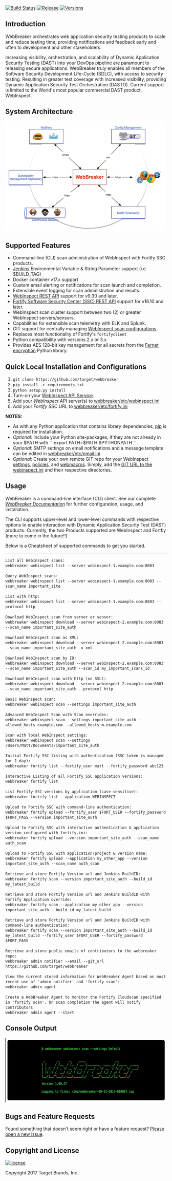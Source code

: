 [![Build Status](https://travis-ci.org/target/webbreaker.svg?branch=fortify_upload)](https://travis-ci.org/target/webbreaker/builds)
[![Release](http://img.shields.io/github/release/target/webbreaker.svg)](https://github.com/target/webbreaker/releases/latest)
[![Versions](https://img.shields.io/pypi/pyversions/webinspectapi.svg)](https://img.shields.io/pypi/pyversions/webinspectapi.svg)

## Introduction

WebBreaker orchestrates web application security testing products to scale and reduce testing time, providing notifications and feedback early and often to development and other stakeholders.

Increasing visibility, orchestration, and scalability of Dynamic Application Security Testing (DAST) into your DevOps pipeline are paramount to releasing secure applications.  WebBreaker truly enables all members of the Software Security Development Life-Cycle (SDLC), with access to security testing.  Resulting in greater test coverage with increased visibility, providing Dynamic Application Security Test Orchestration (DASTO).  Current support is limited to the World's most popular commercial DAST product, WebInspect.

## System Architecture
![WebBreaker System Architecture](images/WebBreakerSystemArchitecture.jpg)

## Supported Features

* Command-line (CLI) scan administration of WebInspect with Foritfy SSC products.
* [Jenkins](https://jenkins.io) Environmental Variable & String Parameter support (i.e. $BUILD_TAG)
* Docker container v17.x support
* Custom email alerting or notifications for scan launch and completion.
* Extensible event logging for scan administration and results.
* [WebInspect REST API](https://pypi.python.org/pypi/webinspectapi) support for v9.30 and later.
* [Fortify Software Security Center (SSC) REST API](https://pypi.python.org/pypi/fortifyapi) support for v16.10 and later.
* WebInspect scan cluster support between two (2) or greater WebInspect servers/sensors.
* Capabilities for extensible scan telemetry with ELK and Splunk.
* GIT support for centrally managing [WebInspect scan configurations](https://github.com/automationdomination/Webinspect).
* Replaces most functionality of Fortify's `fortifyclient`
* Python compatibility with versions 2.x or 3.x
* Provides AES 128-bit key management for all secrets from the [Fernet encryption](https://pypi.python.org/pypi/cryptography/) Python library.

## Quick Local Installation and Configurations

1. ```git clone https://github.com/target/webbreaker```
1. ```pip install -r requirements.txt```
1. ```python setup.py install```
1. Turn-on your [WebInspect API Service](https://software.microfocus.com/en-us/software/webinspect).
1. Add your _WebInspect_ API server(s) to [webbreaker/etc/webinspect.ini](https://github.com/target/webbreaker/blob/configuration/webbreaker/etc/webinspect.ini#L4)
1. Add your _Fortify SSC_ URL to [webbreaker/etc/fortify.ini](https://github.com/target/webbreaker/blob/master/webbreaker/etc/fortify.ini#L2)

**NOTES:**

* As with any Python application that contains library dependencies, [pip](https://pip.pypa.io/en/stable/installing) is required for installation.
* _Optional_: Include your Python site-packages, if they are not already in your $PATH with ```export PATH=$PATH:$PYTHONPATH```.
* _Optional_: SMTP settings on email notifications and a message template can be edited in [webbreaker/etc/email.ini](https://github.com/target/webbreaker/blob/configuration/webbreaker/etc/email.ini#L2)
* _Optional_: Create your own remote GIT repo for your WebInspect [settings](https://github.com/automationdomination/WebInspect/tree/master/settings), [policies](https://github.com/automationdomination/WebInspect/tree/master/policies), and [webmacros](https://github.com/automationdomination/WebInspect/tree/master/webmacros). Simply, add the [GIT URL to the webinspect.ini](https://github.com/target/webbreaker/blob/configuration/webbreaker/etc/webinspect.ini#L33) and their respective directories.


## Usage

WebBreaker is a command-line interface (CLI) client.  See our complete [_WebBreaker Documentation_](https://target.github.io/webbreaker/) for further configuration, usage, and installation.

The CLI supports upper-level and lower-level commands with respective options to enable interaction with Dynamic Application Security Test (DAST) products.  Currently, the two Products supported are WebInspect and Fortfiy (more to come in the future!!)

Below is a Cheatsheet of supported commands to get you started.  

---


    List all WebInspect scans:
    webbreaker webinspect list --server webinspect-1.example.com:8083
    
    Query WebInspect scans:
    webbreaker webinspect list --server webinspect-1.example.com:8083 --scan_name important_site
    
    List with http:
    webbreaker webinspect list --server webinspect-1.example.com:8083 --protocol http

    Download WebInspect scan from server or sensor:
    webbreaker webinspect download --server webinspect-2.example.com:8083 --scan_name important_site_auth
    
    Download WebInspect scan as XML:
    webbreaker webinspect download --server webinspect-2.example.com:8083 --scan_name important_site_auth -x xml

    Download WebInspect scan by ID:
    webbreaker webinspect download --server webinspect-2.example.com:8083 --scan_name important_site_auth --scan_id my_important_scans_id
    
    Download WebInspect scan with http (no SSL):
    webbreaker webinspect download --server webinspect-2.example.com:8083 --scan_name important_site_auth --protocol http
    
    Basic WebInspect scan:
    webbreaker webinspect scan --settings important_site_auth
    
    Advanced WebInspect Scan with Scan overrides:
    webbreaker webinspect scan --settings important_site_auth --allowed_hosts example.com --allowed_hosts m.example.com
    
    Scan with local WebInspect settings:
    webbreaker webinspect scan --settings /Users/Matt/Documents/important_site_auth
    
    Initial Fortify SSC listing with authentication (SSC token is managed for 1-day):
    webbreaker fortify list --fortify_user matt --fortify_password abc123
    
    Interactive Listing of all Fortify SSC application versions:
    webbreaker fortify list
    
    List Fortify SSC versions by application (case sensitive):
    webbreaker fortify list --application WEBINSPECT
    
    Upload to Fortify SSC with command-line authentication:
    webbreaker fortify upload --fortify_user $FORT_USER --fortify_password $FORT_PASS --version important_site_auth
    
    Upload to Fortify SSC with interactive authentication & application version configured with fortify.ini:
    webbreaker fortify upload --version important_site_auth --scan_name auth_scan
    
    Upload to Fortify SSC with application/project & version name:
    webbreaker fortify upload --application my_other_app --version important_site_auth --scan_name auth_scan

    Retrieve and store Fortify Version url and Jenkins BuildID:
    webbreaker fortify scan --version important_site_auth --build_id my_latest_build

    Retrieve and store Fortify Version url and Jenkins BuildID with Fortify Application override:
    webbreaker fortify scan --application my_other_app --version important_site_auth --build_id my_latest_build

    Retrieve and store Fortify Version url and Jenkins BuildID with command-line authentication:
    webbreaker fortify scan --version important_site_auth --build_id my_latest_build --fortify_user $FORT_USER --fortify_password $FORT_PASS

    Retrieve and store public emails of contributors to the webbreaker repo:
    webbreaker admin notifier --email --git_url https://github.com/target/webbreaker

    View the current stored information for WebBreaker Agent based on most recent use of 'admin notifier' and 'fortify scan':
    webbreaker admin agent

    Create a WebBreaker Agent to monitor the Fortify Cloudscan specified in 'fortify scan'. On scan completion the agent will notify contributors:
    webbreaker admin agent --start
    
## Console Output

![WebBreaker](images/webbreaker-screen.jpg)

## Bugs and Feature Requests

Found something that doesn't seem right or have a feature request? [Please open a new issue](https://github.com/target/webbreaker/issues/new/).

## Copyright and License

[![license](https://img.shields.io/github/license/target/webbreaker.svg?style=flat-square)](https://github.com/target/webbreaker/blob/master/LICENSE.txt)

Copyright 2017 Target Brands, Inc.
